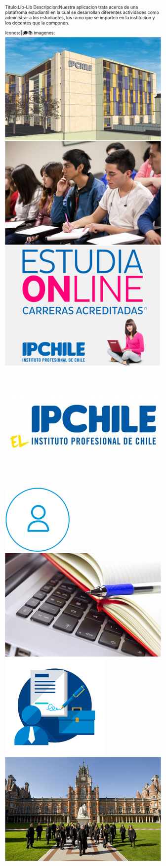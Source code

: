 Titulo:Lib-Lib
Descripcion:Nuestra aplicacion trata acerca de una platafroma estudiantil en la cual se desarrollan diferentes
actividades como administrar a los estudiantes, los ramo que se imparten en la institucion y los docentes que la componen.

Iconos::blue_book::mortar_board::books:
imagenes:![alt text](https://github.com/leonardohern/Lib-Lib/blob/master/src/assets/img/ip.jpg)
![alt text](https://github.com/leonardohern/Lib-Lib/blob/master/src/assets/img/alumnos.jpg)
![alt text](https://github.com/leonardohern/Lib-Lib/blob/master/src/assets/img/ip3.PNG)
![alt text](https://github.com/leonardohern/Lib-Lib/blob/master/src/assets/img/ipchile.png)
![alt text](https://github.com/leonardohern/Lib-Lib/blob/master/src/assets/img/login2.png)
![alt text](https://github.com/leonardohern/Lib-Lib/blob/master/src/assets/img/ramos.jpg)
![alt text](https://github.com/leonardohern/Lib-Lib/blob/master/src/assets/img/registro.png)
![alt text](https://github.com/leonardohern/Lib-Lib/blob/master/src/assets/img/uni.jpg)



